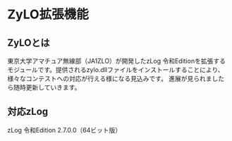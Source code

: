 # ZyLO拡張機能

## ZyLOとは

東京大学アマチュア無線部（JA1ZLO）が開発したzLog 令和Editionを拡張するモジュールです。提供されるzylo.dllファイルをインストールすることにより、様々なコンテストへの対応が行える様になる見込みです。
進展が見られましたら随時更新していきます。

## 対応zLog

zLog 令和Edition 2.7.0.0（64ビット版）


